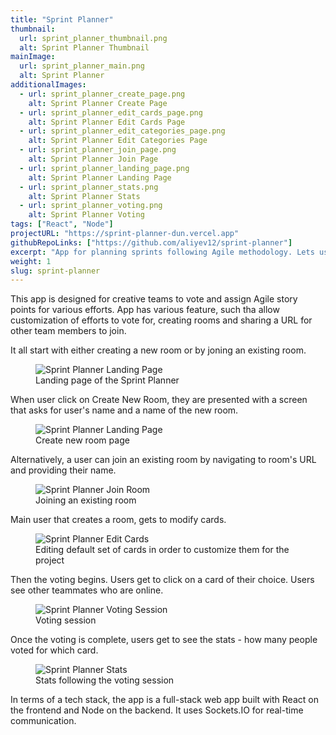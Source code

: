 ```yaml
---
title: "Sprint Planner"
thumbnail:
  url: sprint_planner_thumbnail.png
  alt: Sprint Planner Thumbnail
mainImage:
  url: sprint_planner_main.png
  alt: Sprint Planner
additionalImages:
  - url: sprint_planner_create_page.png
    alt: Sprint Planner Create Page
  - url: sprint_planner_edit_cards_page.png
    alt: Sprint Planner Edit Cards Page
  - url: sprint_planner_edit_categories_page.png
    alt: Sprint Planner Edit Categories Page
  - url: sprint_planner_join_page.png
    alt: Sprint Planner Join Page
  - url: sprint_planner_landing_page.png
    alt: Sprint Planner Landing Page
  - url: sprint_planner_stats.png
    alt: Sprint Planner Stats
  - url: sprint_planner_voting.png
    alt: Sprint Planner Voting
tags: ["React", "Node"]
projectURL: "https://sprint-planner-dun.vercel.app"
githubRepoLinks: ["https://github.com/aliyev12/sprint-planner"]
excerpt: "App for planning sprints following Agile methodology. Lets users vote for tickets, see stats, and more."
weight: 1
slug: sprint-planner
---
```


This app is designed for creative teams to vote and assign Agile story points for various efforts. App has various feature, such tha allow customization of efforts to vote for, creating rooms and sharing a URL for other team members to join.

It all start with either creating a new room or by joning an existing room.

<figure>
<img src="/images/sprint_planner_landing_page.png" alt="Sprint Planner Landing Page">
<figcaption>Landing page of the Sprint Planner</figcaption>
</figure>

When user click on Create New Room, they are presented with a screen that asks for user's name and a name of the new room.

<figure>
<img src="/images/sprint_planner_create_page.png" alt="Sprint Planner Landing Page">
<figcaption>Create new room page</figcaption>
</figure>

Alternatively, a user can join an existing room by navigating to room's URL and providing their name.

<figure>
<img src="/images/sprint_planner_join_page.png" alt="Sprint Planner Join Room">
<figcaption>Joining an existing room</figcaption>
</figure>

Main user that creates a room, gets to modify cards.

<figure>
<img src="/images/sprint_planner_edit_cards_page.png" alt="Sprint Planner Edit Cards">
<figcaption>Editing default set of cards in order to customize them for the project</figcaption>
</figure>

Then the voting begins. Users get to click on a card of their choice. Users see other teammates who are online.

<figure>
<img src="/images/sprint_planner_voting.png" alt="Sprint Planner Voting Session">
<figcaption>Voting session</figcaption>
</figure>

Once the voting is complete, users get to see the stats - how many people voted for which card.

<figure>
<img src="/images/sprint_planner_stats.png" alt="Sprint Planner Stats">
<figcaption>Stats following the voting session</figcaption>
</figure>

In terms of a tech stack, the app is a full-stack web app built with React on the frontend and Node on the backend. It uses Sockets.IO for real-time communication.
